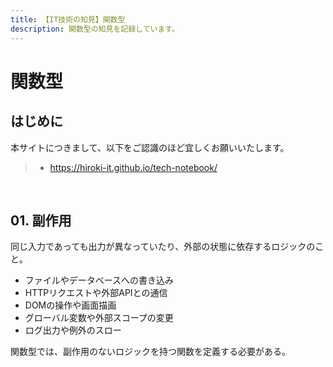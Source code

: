 ```yaml
---
title: 【IT技術の知見】関数型
description: 関数型の知見を記録しています。
---
```


# 関数型

## はじめに

本サイトにつきまして、以下をご認識のほど宜しくお願いいたします。

> - https://hiroki-it.github.io/tech-notebook/

<br>

## 01. 副作用

同じ入力であっても出力が異なっていたり、外部の状態に依存するロジックのこと。

- ファイルやデータベースへの書き込み
- HTTPリクエストや外部APIとの通信
- DOMの操作や画面描画
- グローバル変数や外部スコープの変更
- ログ出力や例外のスロー

関数型では、副作用のないロジックを持つ関数を定義する必要がある。

<br>
